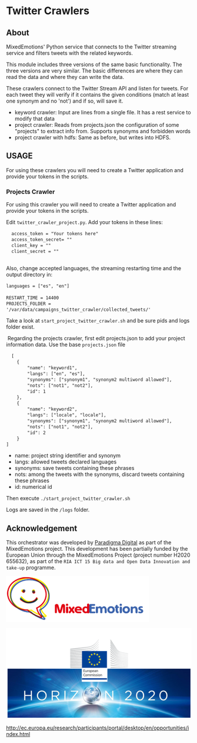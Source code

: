 # Twitter Crawlers
## About

MixedEmotions' Python service that connects to the Twitter streaming service and filters tweets with the related keywords.

This module includes three versions of the same basic functionality. The three versions are very similar. The basic differences are where they can read the data and where they can write the data.

These crawlers connect to the Twitter Stream API and listen for tweets. For each tweet they will verify if it contains the given conditions (match at least one synonym and no 'not') and if so, will save it.

* keyword crawler: Input are lines from a single file. It has a rest service to modify that data
* project crawler: Reads from projects.json the configuration of some "projects" to extract info from. Supports synonyms and forbidden words
* project crawler with hdfs: Same as before, but writes into HDFS.

## USAGE

For using these crawlers you will need to create a Twitter application and provide your tokens in the scripts.

### Projects Crawler

For using this crawler you will need to create a Twitter application and provide your tokens in the scripts. 

Edit `twitter_crawler_project.py`. Add your tokens in these lines:
```
  access_token = "Your tokens here"
  access_token_secret= ""
  client_key = ""
  client_secret = ""
  
  ```
  Also, change accepted languages, the streaming restarting time and the output directory in:
```
languages = ["es", "en"]

RESTART_TIME = 14400
PROJECTS_FOLDER = '/var/data/campaigns_twitter_crawler/collected_tweets/'
```

Take a look at `start_project_twitter_crawler.sh` and be sure pids and logs folder exist.
  
  
  
  Regarding the projects crawler, first edit projects.json to add your project information data. Use the base `projects.json` file
```
  [
    {
        "name": "keyword1",
        "langs": ["en", "es"],
        "synonyms": ["synonym1", "synonym2 multiword allowed"],
        "nots": ["not1", "not2"],
        "id": 1
    },
    {
        "name": "keyword2",
        "langs": ["locale", "locale"],
        "synonyms": ["synonym1", "synonym2 multiword allowed"],
        "nots": ["not1", "not2"],
        "id": 2
    }
]
```
* name: project string identifier and synonym
* langs: allowed tweets declared languages
* synonyms: save tweets containing these phrases
* nots: among the tweets with the synonyms, discard tweets containing these phrases
* id: numerical id

Then execute `./start_project_twitter_crawler.sh`

Logs are saved in the `/logs` folder.

## Acknowledgement

This orchestrator was developed by [Paradigma Digital](https://en.paradigmadigital.com/) as part of the MixedEmotions project. This development has been partially funded by the European Union through the MixedEmotions Project (project number H2020 655632), as part of the `RIA ICT 15 Big data and Open Data Innovation and take-up` programme.

![MixedEmotions](https://raw.githubusercontent.com/MixedEmotions/MixedEmotions/master/img/me.png) 

![EU](https://raw.githubusercontent.com/MixedEmotions/MixedEmotions/master/img/H2020-Web.png)

 http://ec.europa.eu/research/participants/portal/desktop/en/opportunities/index.html
